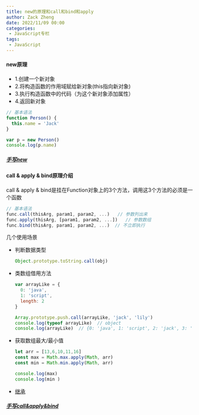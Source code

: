 ```yaml
---
title: new的原理和call和bind和apply
author: Zack Zheng
date: 2022/11/09 00:00
categories:
 - JavaScript专栏
tags:
 - JavaScript
---
```


#### new原理

+ 1.创建一个新对象
+ 2.将构造函数的作用域赋给新对象(this指向新对象)
+ 3.执行构造函数中的代码（为这个新对象添加属性）
+ 4.返回新对象

```javascript
// 基本语法
function Person() {
  this.name = 'Jack'
}

var p = new Person()
console.log(p.name)
```

##### [手写new](https://github.com/zack-xy/write-js/blob/main/New/myNew.js)

#### call & apply & bind原理介绍

call & apply & bind是挂在Function对象上的3个方法，调用这3个方法的必须是一个函数 

```javascript
// 基本语法
func.call(thisArg, param1, param2, ...)   // 参数列出来
func.apply(thisArg, [param1, param2, ...])   // 参数数组
func.bind(thisArg, param1, param2, ...)  // 不立即执行
```

几个使用场景

+ 判断数据类型

  ```javascript
  Object.prototype.toString.call(obj)
  ```

+ 类数组借用方法

   ```javascript
   var arrayLike = {
     0: 'java',
     1: 'script',
     length: 2
   }
   
   Array.prototype.push.call(arrayLike, 'jack', 'lily')
   console.log(typeof arrayLike)  // object
   console.log(arrayLike)  // {0: 'java', 1: 'script', 2: 'jack', 3: 'lily', length: 4}
   ```

+ 获取数组最大/最小值

  ```javascript
  let arr = [13,6,10,11,16]
  const max = Math.max.apply(Math, arr)
  const min = Math.min.apply(Math, arr)
  
  console.log(max)
  console.log(min )
  ```

+ [继承](https://zack-xy.github.io/knownNet/program/specialColumn/JavaScript%E4%B8%93%E6%A0%8F/JavaScript%E4%B8%AD%E5%B8%B8%E8%A7%81%E7%9A%84%E7%BB%A7%E6%89%BF%E6%96%B9%E5%BC%8F.html)

##### [手写call&apply&bind](https://github.com/zack-xy/write-js/blob/main/apply&call&bind/apply_call_bind.js)

